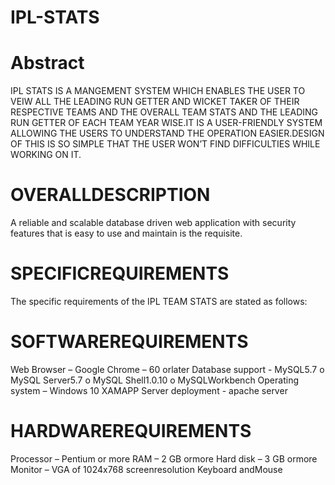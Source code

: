 # IPL-STATS

# Abstract

IPL STATS IS A MANGEMENT SYSTEM WHICH ENABLES THE USER TO VEIW ALL THE LEADING RUN GETTER AND WICKET TAKER OF THEIR RESPECTIVE TEAMS AND THE OVERALL TEAM STATS AND THE LEADING RUN GETTER OF EACH TEAM YEAR WISE.IT IS A USER-FRIENDLY SYSTEM ALLOWING THE USERS TO UNDERSTAND THE OPERATION EASIER.DESIGN OF THIS IS SO SIMPLE THAT THE USER WON’T FIND DIFFICULTIES WHILE WORKING ON IT.

# OVERALLDESCRIPTION
A reliable and scalable database driven web application with security features that is easy to use and maintain is the requisite.
# SPECIFICREQUIREMENTS
The specific requirements of the IPL TEAM STATS are stated as follows:
# SOFTWAREREQUIREMENTS
Web Browser – Google Chrome – 60 orlater Database support - MySQL5.7
o MySQL Server5.7
o MySQL Shell1.0.10
o MySQLWorkbench Operating system – Windows 10 XAMAPP Server deployment - apache server
# HARDWAREREQUIREMENTS
Processor – Pentium or more 
RAM – 2 GB ormore 
Hard disk – 3 GB ormore 
Monitor – VGA of 1024x768 screenresolution
Keyboard andMouse

